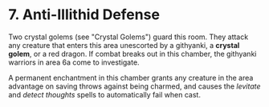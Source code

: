 # 7. Anti-Illithid Defense

Two crystal golems (see "Crystal Golems") guard this room. They attack any creature that enters this area unescorted by a githyanki, a **crystal golem**, or a red dragon. If combat breaks out in this chamber, the githyanki warriors in area 6a come to investigate.

A permanent enchantment in this chamber grants any creature in the area advantage on saving throws against being charmed, and causes the *levitate* and *detect thoughts* spells to automatically fail when cast.